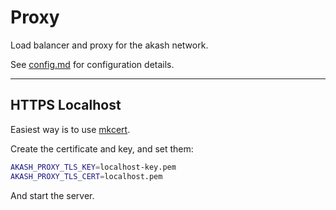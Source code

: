 # Proxy

Load balancer and proxy for the akash network.

See [config.md](./config.md) for configuration details.

---

## HTTPS Localhost

Easiest way is to use [mkcert](https://github.com/FiloSottile/mkcert).

Create the certificate and key, and set them:

```sh
AKASH_PROXY_TLS_KEY=localhost-key.pem
AKASH_PROXY_TLS_CERT=localhost.pem
```

And start the server.
